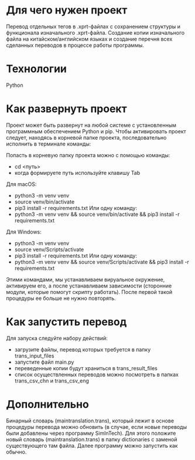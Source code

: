 # Для чего нужен проект #
Перевод отдельных тегов в .xprt-файлах с сохранением структуры и функционала изначального .xprt-файла. Создание копии изначального файла на китайском/английском языках и создание перечня всех сделанных переводов в процессе работы программы.

# Технологии #
Python

# Как развернуть проект #
Проект может быть развернут на любой системе с установленным программным обеспечением Python и pip. Чтобы активировать проект следует, находясь в корневой папке проекта, последовательно исполнить в терминале команды:

Попасть в корневую папку проекта можно с помощью команды:
+ cd <путь>
+ когда формируете путь используйте клавишу Tab

Для macOS:
+ python3 -m venv venv
+ source venv/bin/activate
+ pip3 install -r requirements.txt
Или одну команду:
+ python3 -m venv venv && source venv/bin/activate && pip3 install -r requirements.txt

Для Windows:
+ python3 -m venv venv
+ source venv/Scripts/activate
+ pip3 install -r requirements.txt
Или одну команду:
+ python3 -m venv venv && source venv/Scripts/activate && pip3 install -r requirements.txt

Этими командами, мы устанавливаем вируальное окружение, активируем его, а после устанавливаем зависимости (сторонние модули, которые помогут скрипту работать). После первой такой процедуры ее больше не нужно повторять.

# Как запустить перевод #
Для запуска следуйте набору действий:
+ загрузите файлы, перевод которых требуется в папку trans_input_files
+ запустите файл main.py
+ переведенные копии будут храниться в trans_result_files
+ список осуществленных переводов можно посмотреть в папках trans_csv_chn и trans_csv_eng

# Дополнительно #
Бинарный словарь (maintranslation.trans), который лежит в основе процедуры перевода можно обновить (в случае, если новые переводы были добавлены через программу SimInTech). Для этого положите новый словарь (maintranslation.trans) в папку dictionaries с заменой существующего там файла. Далее программу можно запустить как обычно.